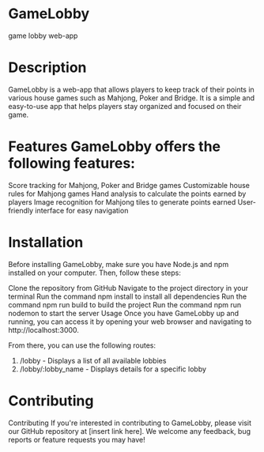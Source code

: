 # GameLobby
game lobby web-app

# Description

GameLobby is a web-app that allows players to keep track of their points in various house games such as Mahjong, Poker and Bridge. It is a simple and easy-to-use app that helps players stay organized and focused on their game.

# Features GameLobby offers the following features:

Score tracking for Mahjong, Poker and Bridge games Customizable house rules for Mahjong games Hand analysis to calculate the points earned by players Image recognition for Mahjong tiles to generate points earned User-friendly interface for easy navigation

# Installation

Before installing GameLobby, make sure you have Node.js and npm installed on your computer. Then, follow these steps:

Clone the repository from GitHub Navigate to the project directory in your terminal Run the command npm install to install all dependencies Run the command npm run build to build the project Run the command npm run nodemon to start the server Usage Once you have GameLobby up and running, you can access it by opening your web browser and navigating to http://localhost:3000.

From there, you can use the following routes:
1. /lobby - Displays a list of all available lobbies
2. /lobby/:lobby_name - Displays details for a specific lobby

# Contributing

Contributing If you're interested in contributing to GameLobby, please visit our GitHub repository at [insert link here]. We welcome any feedback, bug reports or feature requests you may have!